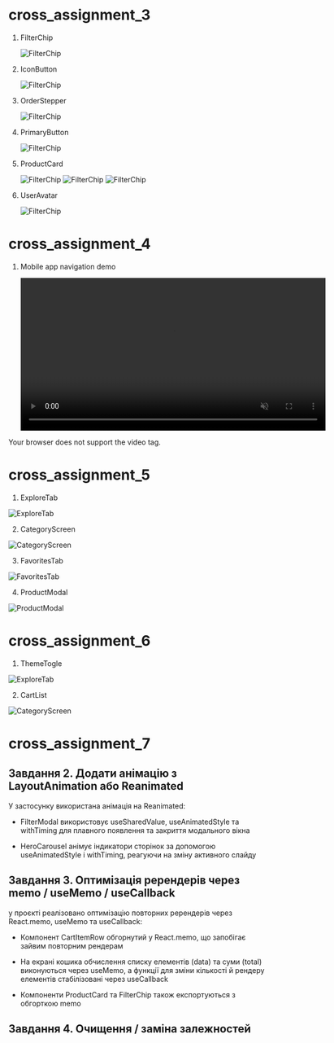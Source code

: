 # cross_assignment_3

1. FilterChip

   ![FilterChip](./docs/images/FilterChip.png)

2. IconButton

   ![FilterChip](./docs/images/IconButton.png)

3. OrderStepper

   ![FilterChip](./docs/images/OrderStepper.png)

4. PrimaryButton

   ![FilterChip](./docs/images/PrimaryButton.png)

5. ProductCard

   ![FilterChip](./docs/images/ProductCard_01.png)
   ![FilterChip](./docs/images/ProductCard_02.png)
   ![FilterChip](./docs/images/ProductCard_03.png)

6. UserAvatar

   ![FilterChip](./docs/images/UserAvatar.png)

# cross_assignment_4

1. Mobile app navigation demo

   <video src="./docs/video/Video01.mp4" controls playsinline muted loop width="600">
  Your browser does not support the video tag.
</video>

# cross_assignment_5

1. ExploreTab

![ExploreTab](./docs/images/hw-05/01.png)

2. CategoryScreen

![CategoryScreen](./docs/images/hw-05/02.png)

3. FavoritesTab

![FavoritesTab](./docs/images/hw-05/03.png)

4. ProductModal

![ProductModal](./docs/images/hw-05/04.png)

# cross_assignment_6

1. ThemeTogle

![ExploreTab](./docs/images/hw-06/01.png)

2. CartList

![CategoryScreen](./docs/images/hw-06/02.png)

# cross_assignment_7

## Завдання 2. Додати анімацію з LayoutAnimation або Reanimated

У застосунку використана анімація на Reanimated:

- FilterModal використовує useSharedValue, useAnimatedStyle та withTiming для плавного появлення та закриття модального вікна

- HeroCarousel анімує індикатори сторінок за допомогою useAnimatedStyle і withTiming, реагуючи на зміну активного слайду

## Завдання 3. Оптимізація ререндерів через memo / useMemo / useCallback

у проєкті реалізовано оптимізацію повторних ререндерів через React.memo, useMemo та useCallback:

- Компонент CartItemRow обгорнутий у React.memo, що запобігає зайвим повторним рендерам

- На екрані кошика обчислення списку елементів (data) та суми (total) виконуються через useMemo, а функції для зміни кількості й рендеру елементів стабілізовані через useCallback

- Компоненти ProductCard та FilterChip також експортуються з обгорткою memo

## Завдання 4. Очищення / заміна залежностей
